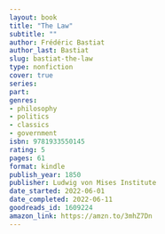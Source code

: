 ```yaml
---
layout: book
title: "The Law"
subtitle: ""
author: Frédéric Bastiat
author_last: Bastiat
slug: bastiat-the-law
type: nonfiction
cover: true
series: 
part: 
genres:
- philosophy
- politics
- classics
- government
isbn: 9781933550145
rating: 5
pages: 61
format: kindle
publish_year: 1850
publisher: Ludwig von Mises Institute
date_started: 2022-06-01
date_completed: 2022-06-11
goodreads_id: 1609224
amazon_link: https://amzn.to/3mhZ7Dn
---
```

